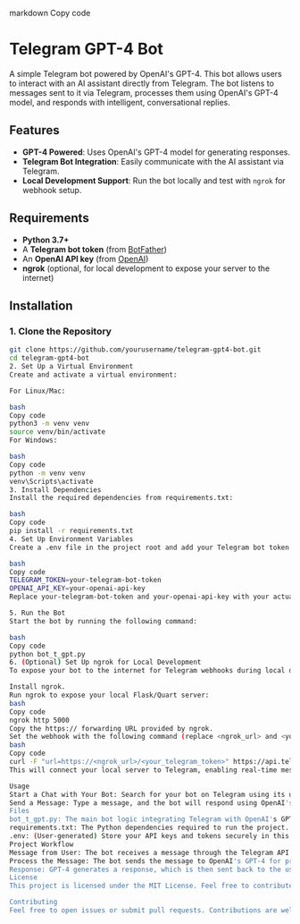 markdown
Copy code
# Telegram GPT-4 Bot

A simple Telegram bot powered by OpenAI's GPT-4. This bot allows users to interact with an AI assistant directly from Telegram. The bot listens to messages sent to it via Telegram, processes them using OpenAI's GPT-4 model, and responds with intelligent, conversational replies.

## Features

- **GPT-4 Powered**: Uses OpenAI's GPT-4 model for generating responses.
- **Telegram Bot Integration**: Easily communicate with the AI assistant via Telegram.
- **Local Development Support**: Run the bot locally and test with `ngrok` for webhook setup.

## Requirements

- **Python 3.7+**
- A **Telegram bot token** (from [BotFather](https://core.telegram.org/bots#botfather))
- An **OpenAI API key** (from [OpenAI](https://platform.openai.com/account/api-keys))
- **ngrok** (optional, for local development to expose your server to the internet)

## Installation

### 1. Clone the Repository

```bash
git clone https://github.com/yourusername/telegram-gpt4-bot.git
cd telegram-gpt4-bot
2. Set Up a Virtual Environment
Create and activate a virtual environment:

For Linux/Mac:

bash
Copy code
python3 -m venv venv
source venv/bin/activate
For Windows:

bash
Copy code
python -m venv venv
venv\Scripts\activate
3. Install Dependencies
Install the required dependencies from requirements.txt:

bash
Copy code
pip install -r requirements.txt
4. Set Up Environment Variables
Create a .env file in the project root and add your Telegram bot token and OpenAI API key:

bash
Copy code
TELEGRAM_TOKEN=your-telegram-bot-token
OPENAI_API_KEY=your-openai-api-key
Replace your-telegram-bot-token and your-openai-api-key with your actual credentials.

5. Run the Bot
Start the bot by running the following command:

bash
Copy code
python bot_t_gpt.py
6. (Optional) Set Up ngrok for Local Development
To expose your bot to the internet for Telegram webhooks during local development, use ngrok:

Install ngrok.
Run ngrok to expose your local Flask/Quart server:
bash
Copy code
ngrok http 5000
Copy the https:// forwarding URL provided by ngrok.
Set the webhook with the following command (replace <ngrok_url> and <your_telegram_token>):
bash
Copy code
curl -F "url=https://<ngrok_url>/<your_telegram_token>" https://api.telegram.org/bot<your_telegram_token>/setWebhook
This will connect your local server to Telegram, enabling real-time message processing.

Usage
Start a Chat with Your Bot: Search for your bot on Telegram using its username.
Send a Message: Type a message, and the bot will respond using OpenAI's GPT-4 model.
Files
bot_t_gpt.py: The main bot logic integrating Telegram with OpenAI's GPT-4.
requirements.txt: The Python dependencies required to run the project.
.env: (User-generated) Store your API keys and tokens securely in this file (ensure it’s in your .gitignore file).
Project Workflow
Message from User: The bot receives a message through the Telegram API.
Process the Message: The bot sends the message to OpenAI's GPT-4 for processing.
Response: GPT-4 generates a response, which is then sent back to the user via Telegram.
License
This project is licensed under the MIT License. Feel free to contribute or fork the repository for personal use!

Contributing
Feel free to open issues or submit pull requests. Contributions are welcome to improve the bot or add new features.
